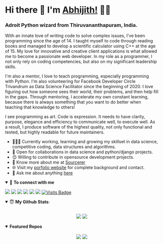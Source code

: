 # Hi there 👋 I'm [Abhijith!](https://cyberdud3.github.io/resume/) 👨‍💻

### Adroit Python wizard from Thiruvananthapuram, India.

With an innate love of writing code to solve complex issues, I've been programming since the age of 14. I taught myself to code through reading books and managed to develop a scientific calculator using C++ at the age of 15. My love for innovative and creative client applications is what allowed me to become a passionate web developer. In my role as a programmer, I not only rely on coding competencies, but also on my significant leadership skills.

I'm also a mentor, I love to teach programming, especially programming with Python. I'm also volunteering for Facebook Developer Circle Trivandrum as Data Science Facilitator since the beginning of 2020. I love figuring out how someone sees their world, their problems, and then help fill in the gaps. Through mentoring, I accelerate my own constant learning, because there is always something that you want to do better when teaching that knowledge to others!

I see programming as art. Code is expression. It needs to have clarity, purpose, elegance and efficiency to communicate well, to execute well. As a result, I produce software of the highest quality, not only functional and tested, but highly readable for future maintainers.

- 👨🏽‍💻 Currently working, learning and growing my skillset in data science, competitive coding, data structures and algorithms.
- 🤝 Open for collaborations in data science and python/django projects.
- 😊 Willing to contribute in opensource development projects.
- 👨 Know more about me at [Sourcerer](https://sourcerer.io/cyberdud3/) 
- 🌐 Visit my [porfolio website](https://cyberdud3.github.io/resume/) for complete background and contact.
- 💬 Ask me about anything [here](https://github.com/cyberdud3/cyberdud3/issues)

<details open>
<summary>🤝 <b>To connect with me</b></summary>

<p align = "center">
 
[<img src ="https://img.shields.io/badge/portfolio-%23.svg?&style=for-the-badge&logo=&logoColor=white%22">](https://cyberdud3.github.io/resume/)
[<img src="https://img.shields.io/badge/linkedin-%230077B5.svg?&style=for-the-badge&logo=linkedin&logoColor=white" />](http://linkedin.com/in/abhijith-sudhakar)
[<img src="https://img.shields.io/badge/twitter-%231DA1F2.svg?&style=for-the-badge&logo=twitter&logoColor=white" />](https://twitter.com/_cyberdud3)
[<img src="https://img.shields.io/badge/medium-%2312100E.svg?&style=for-the-badge&logo=medium&logoColor=white" />](https://medium.com/@cyberdud3)
[<img src = "https://img.shields.io/badge/instagram-%23E4405F.svg?&style=for-the-badge&logo=instagram&logoColor=white">](https://www.instagram.com/cyberdud3/)
[<img src="https://img.shields.io/badge/facebook-%231877F2.svg?&style=for-the-badge&logo=facebook&logoColor=white" />](https://www.facebook.com/cyberdud3/) 
[![Visits Badge](https://badges.pufler.dev/visits/cyberdud3/cyberdud3?style=for-the-badge)](https://github.com/cyberdud3/cyberdud3)

</p>

</details>

<details open>
    <summary> 😇 <b>My Github Stats</b>: </summary>
    <br>
        <p align = "center">
        <img src = "https://github-readme-stats.vercel.app/api?username=cyberdud3&show_icons=true&theme=tokyonight&line_height=27">
        <img src = "https://github-readme-stats.vercel.app/api/top-langs/?username=cyberdud3&hide=css,powershell&theme=tokyonight">
        </p>
</details>

<details open> 
    <summary><b>Featured Repos</b></summary>
        <p align = "center">
        <a href = "https://github.com/cyberdud3/cyberdud3"><img align="center" src="https://github-readme-stats.vercel.app/api/pin/?username=cyberdud3&repo=cyberdud3&theme=tokyonight" /></a>
        <a href = "https://github.com/CYBERDUD3/resume"><img align="center" src="https://github-readme-stats.vercel.app/api/pin/?username=cyberdud3&repo=resume&theme=tokyonight" /></a>
        </p>
</details>
